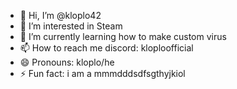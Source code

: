 - 👋 Hi, I’m @kloplo42
- 👀 I’m interested in Steam
- 🌱 I’m currently learning how to make custom virus
- 📫 How to reach me discord: kloploofficial
- 😄 Pronouns: kloplo/he
- ⚡ Fun fact: i am a mmmdddsdfsgthyjkiol

<!---
kloplo42/kloplo42 is a ✨ special ✨ repository because its `README.md` (this file) appears on your GitHub profile.
You can click the Preview link to take a look at your changes.
--->
